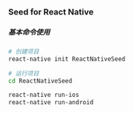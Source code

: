### Seed for React Native

##### 基本命令使用
```bash
# 创建项目
react-native init ReactNativeSeed

# 运行项目
cd ReactNativeSeed

react-native run-ios
react-native run-android
```